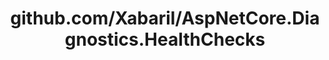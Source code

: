 ---
layout: post
title: github.com/Xabaril/AspNetCore.Diagnostics.HealthChecks
categories: link
tags: [انگلیسی, برنامه‌نویسی]
---